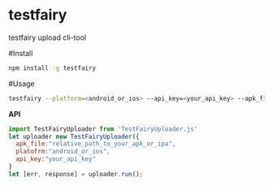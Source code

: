 # testfairy
testfairy upload cli-tool

#Install 
```bash
npm install -g testfairy
```

#Usage
```bash
testfairy --platform=<android_or_ios> --api_key=<your_api_key> --apk_file=<relative_path_to_your_apk_or_ipa>
```

**API**
```javascript
import TestFairyUploader from 'TestFairyUploader.js'
let uploader new TestFairyUploader({
  apk_file:"relative_path_to_your_apk_or_ipa", 
  platofrm:"android_or_ios", 
  api_key:"your_api_key"
}
let [err, response] = uploader.run();
```
